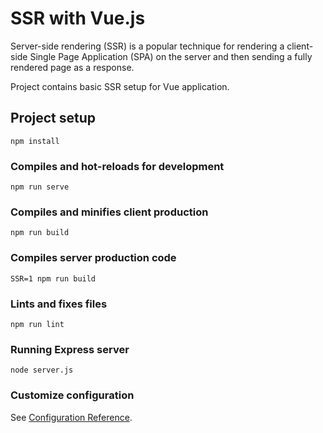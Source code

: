 # SSR with Vue.js

Server-side rendering (SSR) is a popular technique for rendering a client-side Single Page Application (SPA)
on the server and then sending a fully rendered page as a response.

Project contains basic SSR setup for Vue application.

## Project setup

```
npm install
```

### Compiles and hot-reloads for development

```
npm run serve
```

### Compiles and minifies client production

```
npm run build
```

### Compiles server production code

```
SSR=1 npm run build
```

### Lints and fixes files

```
npm run lint
```

### Running Express server

```
node server.js
```

### Customize configuration

See [Configuration Reference](https://cli.vuejs.org/config/).
